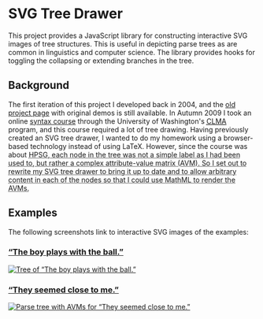 <h1>SVG Tree Drawer</h1>

<p>This project provides a JavaScript library for constructing interactive SVG images of tree structures. This is useful in depicting parse trees as are common in linguistics and computer science. The library provides hooks for toggling the collapsing or extending branches in the tree.</p>

<h2>Background</h2>

<p>The first iteration of this project I developed back in 2004, and the <a href="http://westonruter.github.com/svg-tree-drawer/old/">old project page</a> with original demos is still available. In Autumn 2009 I took an online <a title="Linguistics 566: Introduction to Syntax for Computational Linguistics" href="http://courses.washington.edu/ling566/">syntax course</a> through the University of Washington's <a href="http://www.compling.uw.edu/"><abbr title="Professional Master's in Computational Linguistics">CLMA</abbr></a> program, and this course required a lot of tree drawing. Having previously created an SVG tree drawer, I wanted to do my homework using a browser-based technology instead of using LaTeX. However, since the course was about <abbr title="Head-driven Phrase Structure Grammar">HPSG</a>, each node in the tree was not a simple label as I had been used to, but rather a complex attribute-value matrix (AVM). So I set out to rewrite my SVG tree drawer to bring it up to date and to allow arbitrary content in each of the nodes so that I could use MathML to render the AVMs.</p>

<h2>Examples</h2>

<p>The following screenshots link to interactive SVG images of the examples:</p>

<h3><a href="http://westonruter.github.com/svg-tree-drawer/">“The boy plays with the ball.”</a></h3>
<p><a href="http://westonruter.github.com/svg-tree-drawer/"><img src="http://westonruter.github.com/svg-tree-drawer/example.png" alt="Tree of “The boy plays with the ball.”"></a></p>

<h3><a href="http://westonruter.github.com/svg-tree-drawer/syntax-diagrammer/example-tree-with-avms.xhtml">“They seemed close to me.”</a></h3>
<p><a href="http://westonruter.github.com/svg-tree-drawer/syntax-diagrammer/example-tree-with-avms.xhtml"><img src="http://westonruter.github.com/svg-tree-drawer/syntax-diagrammer/example-tree-with-avms.png" alt="Parse tree with AVMs for “They seemed close to me.”"></a></p>

